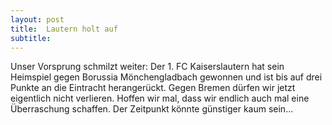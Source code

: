 ```yaml
---
layout: post
title:  Lautern holt auf
subtitle:  
---
```


Unser Vorsprung schmilzt weiter: Der 1. FC Kaiserslautern hat sein Heimspiel gegen Borussia Mönchengladbach gewonnen und ist bis auf drei Punkte an die Eintracht herangerückt. Gegen Bremen dürfen wir jetzt eigentlich nicht verlieren. Hoffen wir mal, dass wir endlich auch mal eine Überraschung schaffen. Der Zeitpunkt könnte günstiger kaum sein...


